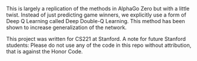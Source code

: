 This is largely a replication of the methods in AlphaGo Zero but with a little twist. Instead of just predicting game winners, we explicitly use a form of Deep Q Learning called Deep Double-Q Learning.
This method has been shown to increase generalization of the network. 


This project was written for CS221 at Stanford.
A note for future Stanford students: Please do not use any of the code in this repo without attribution, that is against the Honor Code.
